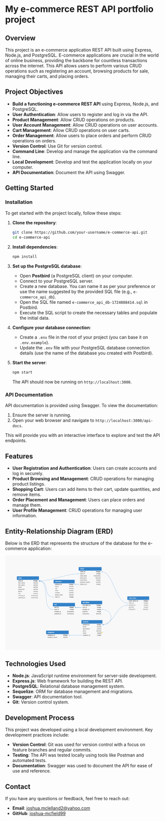 # My e-commerce REST API portfolio project

## Overview
This project is an e-commerce application REST API built using Express, Node.js, and PostgreSQL. E-commerce applications are crucial in the world of online business, providing the backbone for countless transactions across the internet. This API allows users to perform various CRUD operations such as registering an account, browsing products for sale, managing their carts, and placing orders.

## Project Objectives
- **Build a functioning e-commerce REST API** using Express, Node.js, and PostgreSQL.
- **User Authentication**: Allow users to register and log in via the API.
- **Product Management**: Allow CRUD operations on products.
- **User Account Management**: Allow CRUD operations on user accounts.
- **Cart Management**: Allow CRUD operations on user carts.
- **Order Management**: Allow users to place orders and perform CRUD operations on orders.
- **Version Control**: Use Git for version control.
- **Command Line**: Develop and manage the application via the command line.
- **Local Development**: Develop and test the application locally on your computer.
- **API Documentation**: Document the API using Swagger.

## Getting Started

### Installation
To get started with the project locally, follow these steps:

1. **Clone the repository**:
    ```bash
    git clone https://github.com/your-username/e-commerce-api.git
    cd e-commerce-api
    ```

2. **Install dependencies**:
    ```bash
    npm install
    ```

3. **Set up the PostgreSQL database**:
   - Open **Postbird** (a PostgreSQL client) on your computer.
   - Connect to your PostgreSQL server.
   - Create a new database. You can name it as per your preference or use the name suggested by the provided SQL file (e.g., `e-commerce_api_db`).
   - Open the SQL file named `e-commerce_api_db-1724088414.sql` in Postbird.
   - Execute the SQL script to create the necessary tables and populate the initial data.

4. **Configure your database connection**:
   - Create a `.env` file in the root of your project (you can base it on `.env.example`).
   - Update the `.env` file with your PostgreSQL database connection details (use the name of the database you created with Postbird).

5. **Start the server**:
    ```bash
    npm start
    ```
    The API should now be running on `http://localhost:3000`.


### API Documentation
API documentation is provided using Swagger. To view the documentation:

1. Ensure the server is running.
2. Open your web browser and navigate to `http://localhost:3000/api-docs`.

This will provide you with an interactive interface to explore and test the API endpoints.

## Features
- **User Registration and Authentication**: Users can create accounts and log in securely.
- **Product Browsing and Management**: CRUD operations for managing product listings.
- **Shopping Cart**: Users can add items to their cart, update quantities, and remove items.
- **Order Placement and Management**: Users can place orders and manage them.
- **User Profile Management**: CRUD operations for managing user information.

## Entity-Relationship Diagram (ERD)
Below is the ERD that represents the structure of the database for the e-commerce application:

![Database ERD (Entity-Relationship Diagram)](./images/e-commerce_api_db.png)

## Technologies Used
- **Node.js**: JavaScript runtime environment for server-side development.
- **Express.js**: Web framework for building the REST API.
- **PostgreSQL**: Relational database management system.
- **Sequelize**: ORM for database management and migrations.
- **Swagger**: API documentation tool.
- **Git**: Version control system.

## Development Process
This project was developed using a local development environment. Key development practices include:

- **Version Control**: Git was used for version control with a focus on feature branches and regular commits.
- **Testing**: The API was tested locally using tools like Postman and automated tests.
- **Documentation**: Swagger was used to document the API for ease of use and reference.

## Contact
If you have any questions or feedback, feel free to reach out:

- **Email**: joshua.mclelland2@yahoo.com
- **GitHub**: [joshua-mcfield99](https://github.com/joshua-mcfield99)
